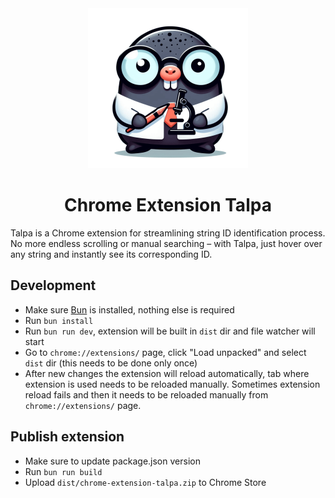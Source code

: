 <div align="center">
  <img src="public/icon-1024.png" height="256" width="256" alt="logo"/>
  <h1> Chrome Extension Talpa</h1>
</div>

Talpa is a Chrome extension for streamlining string ID identification process. No more endless scrolling or manual searching – with Talpa, just hover over any string and instantly see its corresponding ID.

## Development
- Make sure [Bun](https://bun.sh/docs/installation) is installed, nothing else is required
- Run `bun install`
- Run `bun run dev`, extension will be built in `dist` dir and file watcher will start
- Go to `chrome://extensions/` page, click "Load unpacked" and select `dist` dir (this needs to be done only once)
- After new changes the extension will reload automatically, tab where extension is used needs to be reloaded manually. Sometimes extension reload fails and then it needs to be reloaded manually from `chrome://extensions/` page.

## Publish extension
- Make sure to update package.json version
- Run `bun run build`
- Upload `dist/chrome-extension-talpa.zip` to Chrome Store
